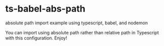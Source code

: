 # ts-babel-abs-path
absolute path import example using typescript, babel, and nodemon

You can import using absolute path rather than relative path in Typescript with this configuration.
Enjoy!
